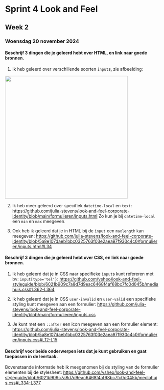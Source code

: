 # Sprint 4 Look and Feel 
## Week 2
### Woensdag 20 november 2024

#### Beschrijf 3 dingen die je geleerd hebt over HTML, en link naar goede bronnen. 
1. Ik heb geleerd over verschillende soorten `input`s, zie afbeelding: 

<img src="https://github.com/user-attachments/assets/f4700283-a205-4d75-aa3f-ce0122a40ade" width="400">

2. Ik heb meer geleerd over specifiek `datetime-local` en `text`: https://github.com/julia-stevens/look-and-feel-corporate-identity/blob/main/formulieren/inputs.html 
Zo kun je bij `datetime-local` een `min` en `max` meegeven. 

3. Ook heb ik geleerd dat je in HTML bij de `input` een `maxlength` kan meegeven: https://github.com/julia-stevens/look-and-feel-corporate-identity/blob/5a8e107daeb1bbc0325763f03e2aea97f930c4c0/formulieren/inputs.html#L34


#### Beschrijf 3 dingen die je geleerd hebt over CSS, en link naar goede bronnen. 
1. Ik heb geleerd dat je in CSS naar specifieke `input`s kunt refereren met bv: `input[type='tel'}`: https://github.com/vsheo/look-and-feel-styleguide/blob/6021b909c7a8d7d9eac6468f4af68bc7fc0d045b/mediahuis.css#L362-L364

2. Ik heb geleerd dat je in CSS `user-invalid` en `user-valid` een specifieke styling kunt meegeven aan een formulier: https://github.com/julia-stevens/look-and-feel-corporate-identity/blob/main/formulieren/inputs.css

3. Je kunt met een `::after` een icon meegeven aan een formulier element: https://github.com/julia-stevens/look-and-feel-corporate-identity/blob/5a8e107daeb1bbc0325763f03e2aea97f930c4c0/formulieren/inputs.css#L12-L15


#### Beschrijf voor beide onderwerpen iets dat je kunt gebruiken en gaat toepassen in de leertaak.

Bovenstaande informatie heb ik meegenomen bij de styling van de formulier elementen bij de stylesheet: https://github.com/vsheo/look-and-feel-styleguide/blob/6021b909c7a8d7d9eac6468f4af68bc7fc0d045b/mediahuis.css#L334-L377

